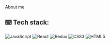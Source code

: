 

About me

## ⌨️ Tech stack:
![JavaScript](https://img.shields.io/badge/-JavaScript-black?style=for-the-badge&logo=javascript) ![React](https://img.shields.io/badge/-react-black?style=for-the-badge&logo=react) ![Redux](https://img.shields.io/badge/-redux-black?style=for-the-badge&logo=redux) ![CSS3](https://img.shields.io/badge/-css3-black?style=for-the-badge&logo=css3) ![HTML5](https://img.shields.io/badge/-html5-black?style=for-the-badge&logo=html5) 

